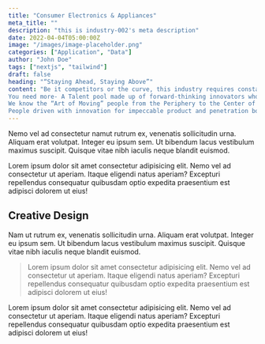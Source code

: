 ```yaml
---
title: "Consumer Electronics & Appliances"
meta_title: ""
description: "this is industry-002's meta description"
date: 2022-04-04T05:00:00Z
image: "/images/image-placeholder.png"
categories: ["Application", "Data"]
author: "John Doe"
tags: ["nextjs", "tailwind"]
draft: false
heading: "“Staying Ahead, Staying Above”"
content: "Be it competitors or the curve, this industry requires constant change. Products with Innovation are not the only prowess you need to stay ahead and above.
You need more- A Talent pool made up of forward-thinking innovators who possess the capability to lead through constant shifts in the market place, understand the evolving consumer needs and innovate with the changes of a Global marketplace.
We know the “Art of Moving” people from the Periphery to the Center of your workplace. We work with you seamlessly to deliver Talent Solutions that will allow you to build your talent pool into one made up of –
People driven with innovation for impeccable product and penetration both Local and Global."
---
```


Nemo vel ad consectetur namut rutrum ex, venenatis sollicitudin urna. Aliquam erat volutpat. Integer eu ipsum sem. Ut bibendum lacus vestibulum maximus suscipit. Quisque vitae nibh iaculis neque blandit euismod.

Lorem ipsum dolor sit amet consectetur adipisicing elit. Nemo vel ad consectetur ut aperiam. Itaque eligendi natus aperiam? Excepturi repellendus consequatur quibusdam optio expedita praesentium est adipisci dolorem ut eius!

## Creative Design

Nam ut rutrum ex, venenatis sollicitudin urna. Aliquam erat volutpat. Integer eu ipsum sem. Ut bibendum lacus vestibulum maximus suscipit. Quisque vitae nibh iaculis neque blandit euismod.

> Lorem ipsum dolor sit amet consectetur adipisicing elit. Nemo vel ad consectetur ut aperiam. Itaque eligendi natus aperiam? Excepturi repellendus consequatur quibusdam optio expedita praesentium est adipisci dolorem ut eius!

Lorem ipsum dolor sit amet consectetur adipisicing elit. Nemo vel ad consectetur ut aperiam. Itaque eligendi natus aperiam? Excepturi repellendus consequatur quibusdam optio expedita praesentium est adipisci dolorem ut eius!
